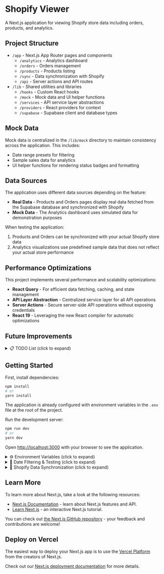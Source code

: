 # Shopify Viewer

A Next.js application for viewing Shopify store data including orders, products, and analytics.

## Project Structure

- `/app` - Next.js App Router pages and components
  - `/analytics` - Analytics dashboard
  - `/orders` - Orders management
  - `/products` - Products listing
  - `/sync` - Data synchronization with Shopify
  - `/api` - Server actions and API routes
- `/lib` - Shared utilities and libraries
  - `/hooks` - Custom React hooks
  - `/mock` - Mock data and UI helper functions
  - `/services` - API service layer abstractions
  - `/providers` - React providers for context
  - `/supabase` - Supabase client and database types


## Mock Data

Mock data is centralized in the `/lib/mock` directory to maintain consistency across the application. This includes:

- Date range presets for filtering
- Sample sales data for analytics
- UI helper functions for rendering status badges and formatting

## Data Sources

The application uses different data sources depending on the feature:

- **Real Data** - Products and Orders pages display real data fetched from the Supabase database and synchronized with Shopify
- **Mock Data** - The Analytics dashboard uses simulated data for demonstration purposes

When testing the application:
1. Products and Orders can be synchronized with your actual Shopify store data
2. Analytics visualizations use predefined sample data that does not reflect your actual store performance

## Performance Optimizations

This project implements several performance and scalability optimizations:

- **React Query** - For efficient data fetching, caching, and state management
- **API Layer Abstraction** - Centralized service layer for all API operations
- **Server Actions** - Secure server-side API operations without exposing credentials
- **React 19** - Leveraging the new React compiler for automatic optimizations

## Future Improvements

<details>
<summary>📋 TODO List (click to expand)</summary>

### Database and ORM
- [ ] Implement a proper ORM (Prisma) for database operations
- [ ] Create migration scripts for database schema changes
- [ ] Add database schema visualization
- [ ] Implement database seeding for development environments

### Component Architecture
- [ ] Refactor repeating UI patterns into reusable components
- [ ] Create a component library for consistent UI elements
- [ ] Add Storybook for component documentation
- [ ] Implement component testing with React Testing Library

### Performance Enhancements
- [ ] Add virtualization for order/product tables for better pagination performance
- [ ] Implement data prefetching for common navigation paths
- [ ] Add bundle analysis and optimization
- [ ] Optimize API response caching strategies

### Developer Experience
- [ ] Add comprehensive TypeScript documentation
- [ ] Improve error handling and logging
- [ ] Create CI/CD pipeline for automated testing
- [ ] Add code quality checks with ESLint/Prettier

</details>

## Getting Started

First, install dependencies:

```bash
npm install
# or
yarn install
```

The application is already configured with environment variables in the `.env` file at the root of the project.

Run the development server:

```bash
npm run dev
# or
yarn dev
```

Open [http://localhost:3000](http://localhost:3000) with your browser to see the application.

<details>
<summary>⚙️ Environment Variables (click to expand)</summary>

The application uses environment variables from the `.env` file in the root directory:

```
# Shopify API Credentials
SHOPIFY_SHOP_NAME="your-store.myshopify.com"
SHOPIFY_API_KEY="your_api_key"
SHOPIFY_API_SECRET="your_api_secret" 
SHOPIFY_API_VERSION="2024-01"
SHOPIFY_ACCESS_TOKEN="your_access_token"

# Application URL
NEXT_PUBLIC_APP_URL="http://localhost:3000"

# Supabase Configuration
NEXT_PUBLIC_SUPABASE_URL="your_supabase_url"
NEXT_PUBLIC_SUPABASE_API_KEY="your_supabase_anon_key"

# API Endpoints
NEXT_PUBLIC_SUPABASE_ORDERS_API_ENDPOINT="/api/supabase/orders"
NEXT_PUBLIC_SUPABASE_PRODUCTS_API_ENDPOINT="/api/supabase/products"
```

### Shopify API Configuration

The Server Actions connect directly to the Shopify Admin API using these environment variables:

- `SHOPIFY_SHOP_NAME`: Your Shopify store URL (e.g., "your-store.myshopify.com")
- `SHOPIFY_API_VERSION`: The Shopify API version to use (e.g., "2024-01")
- `SHOPIFY_ACCESS_TOKEN`: Your private Shopify Admin API access token

This project uses [`next/font`](https://nextjs.org/docs/app/building-your-application/optimizing/fonts) to automatically optimize and load [Inter](https://fonts.google.com/specimen/Inter), a modern sans-serif font.

</details>

<details>
<summary>📅 Date Filtering & Testing (click to expand)</summary>

### Date Filtering Logic

The application filters orders based on the **Shopify store's order processing date** (`processedAt`), not the date when orders were synced to our database.

### Example Test Dates

Here are a few example date ranges to test the filtering functionality:

| Test Case | Date Range | Expected Result |
|-----------|------------|-----------------|
| Recent Orders | 2023-12-01 to 2023-12-31 | Orders from December 2023 |
| Black Friday | 2023-11-24 to 2023-11-27 | Holiday shopping period orders |
| All Orders | Leave dates empty, click "View All Orders" | Complete order history |

> **Note**: The demo environment contains sample data primarily from 2023-2024.

To test the date filter:
1. Select a date range using the date pickers
2. Click "Apply" or use a preset button like "Last 7 Days" 
3. Verify the displayed orders match your selected dates
4. Use "View All Orders" to reset filters

### Testing Date Filters

To test the date filtering functionality:

1. **Setup Test Environment**
   ```bash
   # Start the development server
   npm run dev
   ```

2. **Manual Testing**
   - Navigate to the Orders page
   - Use the date picker to select different date ranges
   - Verify that the orders displayed match the expected date range
   - Test edge cases such as:
     - Selecting dates with no orders
     - Selecting a single day
     - Selecting a very wide date range

3. **API Testing**
   - Use the API directly to verify filtering:
   ```bash
   # Replace with your actual base URL and date parameters
   curl "http://localhost:3000/api/supabase/orders?startDate=2023-01-01&endDate=2023-01-31"
   ```

4. **Testing Preset Date Ranges**
   - Click the preset date range buttons ("Last 7 days", "Last 30 days", etc.)
   - Verify that the correct date range is applied and the appropriate orders are displayed

5. **View All Orders**
   - Click the "View All Orders" button to clear date filters
   - Verify that all orders are displayed regardless of date

Note that if you need to filter by database sync date instead, this would require schema modifications and API changes.

</details>

<details>
<summary>🔄 Shopify Data Synchronization (click to expand)</summary>

The application provides functionality to synchronize products and orders from your Shopify store to the Supabase database.

### How Synchronization Works

1. **Products Synchronization**
   - Click the "Sync Products" button on the Products page
   - The app connects to the Shopify GraphQL Admin API using your credentials
   - Products, variants, and images are fetched from Shopify
   - Data is then stored in the Supabase database with proper relationships
   - Existing products are updated and new products are added

2. **Orders Synchronization**
   - Select a date range on the Orders page
   - Click the "Sync Orders" button
   - The app fetches orders from the specified date range from Shopify
   - Orders and related data (line items, addresses, customers) are stored in Supabase
   - The system maintains relationships between orders and products

### Synchronization Flow

```
UI Request → API Route → Shopify GraphQL API → Transform Data → Supabase Database
```

Each synchronization operation provides real-time feedback through toast notifications, indicating whether the sync was successful or if any errors occurred.

### Technical Implementation

The synchronization is implemented through server-side API routes:
- `/api/shopify/products/sync`: Syncs all products from the Shopify store
- `/api/shopify/orders/sync`: Syncs orders from a specified date range

These endpoints authenticate with Shopify using your store credentials from environment variables, then use the Shopify Admin API to fetch the data. The data is then processed and stored in the Supabase database using the Supabase client's `upsert` functionality to avoid duplicates.

### Testing Synchronization

To test the synchronization:
1. Ensure your Shopify API credentials are correctly set in the environment variables
2. Click the "Sync Products" button on the Products page
3. For Orders, select a date range and click "Sync Orders"
4. Check the updated listings to verify the data was imported correctly

</details>

## Learn More

To learn more about Next.js, take a look at the following resources:

- [Next.js Documentation](https://nextjs.org/docs) - learn about Next.js features and API.
- [Learn Next.js](https://nextjs.org/learn) - an interactive Next.js tutorial.

You can check out [the Next.js GitHub repository](https://github.com/vercel/next.js) - your feedback and contributions are welcome!

## Deploy on Vercel

The easiest way to deploy your Next.js app is to use the [Vercel Platform](https://vercel.com/new?utm_medium=default-template&filter=next.js&utm_source=create-next-app&utm_campaign=create-next-app-readme) from the creators of Next.js.

Check out our [Next.js deployment documentation](https://nextjs.org/docs/app/building-your-application/deploying) for more details.
